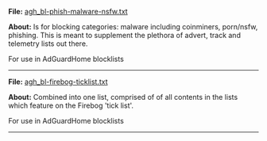 

<b>File:</b> [agh_bl-phish-malware-nsfw.txt](https://raw.githubusercontent.com/lz-eng/AdGuardHome/main/blocklists/agh_bl-phish-malware-nsfw.txt)

<b>About:</b> Is for blocking categories: malware including coinminers, porn/nsfw, phishing. 
This is meant to supplement the plethora of advert, track and telemetry lists out there.


For use in AdGuardHome blocklists

----

<b>File:</b> [agh_bl-firebog-ticklist.txt](https://raw.githubusercontent.com/lz-eng/AdGuardHome/main/blocklists/agh_bl-firebog-ticklist.txt)

<b>About:</b> Combined into one list, comprised of of all contents in the lists which feature on the Firebog 'tick list'.

For use in AdGuardHome blocklists

----
